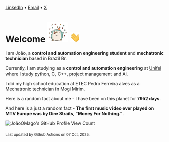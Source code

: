 [LinkedIn](https://www.linkedin.com/in/joão-pedro-gozzoli-b95641301/) &bull;
[Email](joaopedrogozzoli@gmail.com) &bull;
[X](https://x.com/jpp12prado)

# Welcome <img src="happy.gif" height="64px" /> <img src="wave.gif" height="32px" />

I am João, a  **control and automation engineering student** and **mechatronic technician** based in Brazil Br.

Currently, I am studying as a **control and automation engineering** at [Unifei](https://unifei.edu.br) where I study python, C, C++, project management and Ai.

I did my high school education at ETEC Pedro Ferreira alves as a Mechatronic technician in Mogi Mirim.

Here is a random fact about me - I have been on this planet for **7952 days**.

And here is a just a random fact -  **The first music video ever played on MTV Europe was by Dire Straits, "Money For Nothing."**.

![JoãoOMago's GitHub Profile View Count](https://komarev.com/ghpvc/?username=JoaoOMago)

<sub>Last updated by Github Actions on 07 Oct, 2025.</sub>
